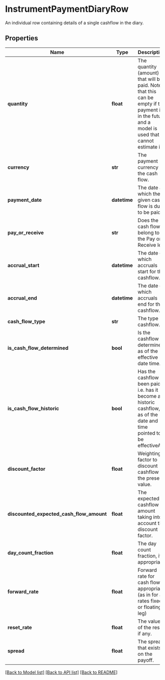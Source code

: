 # InstrumentPaymentDiaryRow

An individual row containing details of a single cashflow in the diary.

## Properties
Name | Type | Description | Notes
------------ | ------------- | ------------- | -------------
**quantity** | **float** | The quantity (amount) that will be paid. Note that this can be empty if the payment is in the future and a model is used that cannot estimate it. | [optional] 
**currency** | **str** | The payment currency of the cash flow. | [optional] 
**payment_date** | **datetime** | The date at which the given cash flow is due to be paid. | [optional] 
**pay_or_receive** | **str** | Does the cash flow belong to the Pay or Receive leg. | [optional] 
**accrual_start** | **datetime** | The date on which accruals start for this cashflow. | [optional] 
**accrual_end** | **datetime** | The date on which accruals end for this cashflow. | [optional] 
**cash_flow_type** | **str** | The type of cashflow. | [optional] 
**is_cash_flow_determined** | **bool** | Is the cashflow determined as of the effective date time. | [optional] 
**is_cash_flow_historic** | **bool** | Has the cashflow been paid, i.e. has it become a historic cashflow, as of the date and time pointed to be effectiveAt. | [optional] 
**discount_factor** | **float** | Weighting factor to discount cashflow to the present value. | [optional] 
**discounted_expected_cash_flow_amount** | **float** | The expected cashflow amount taking into account the discount factor. | [optional] 
**day_count_fraction** | **float** | The day count fraction, if appropriate. | [optional] 
**forward_rate** | **float** | Forward rate for cash flow if appropriate. (as in for a rates fixed or floating leg) | [optional] 
**reset_rate** | **float** | The value of the reset, if any. | [optional] 
**spread** | **float** | The spread that exists on the payoff. | [optional] 

[[Back to Model list]](../README.md#documentation-for-models) [[Back to API list]](../README.md#documentation-for-api-endpoints) [[Back to README]](../README.md)


